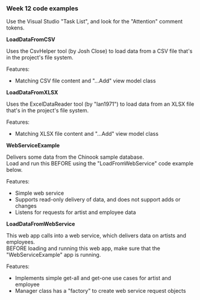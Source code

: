 ### Week 12 code examples

Use the Visual Studio "Task List", and look for the "Attention" comment tokens.  

**LoadDataFromCSV**

Uses the CsvHelper tool (by Josh Close) to load data from a CSV file that's in the project's file system.  

Features:
- Matching CSV file content and "...Add" view model class

**LoadDataFromXLSX**

Uses the ExcelDataReader tool (by "Ian1971") to load data from an XLSX file that's in the project's file system.  

Features:
- Matching XLSX file content and "...Add" view model class

**WebServiceExample**

Delivers some data from the Chinook sample database.  
Load and run this BEFORE using the "LoadFromWebService" code example below.  

Features:
- Simple web service
- Supports read-only delivery of data, and does not support adds or changes
- Listens for requests for artist and employee data

**LoadDataFromWebService**

This web app calls into a web service, which delivers data on artists and employees.  
BEFORE loading and running this web app, make sure that the "WebServiceExample" app is running.  

Features:
- Implements simple get-all and get-one use cases for artist and employee
- Manager class has a "factory" to create web service request objects

